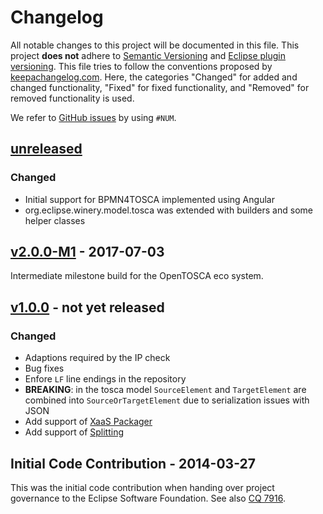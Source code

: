 # Changelog
All notable changes to this project will be documented in this file.
This project **does not** adhere to [Semantic Versioning](http://semver.org/) and [Eclipse plugin versioning](https://wiki.eclipse.org/Version_Numbering).
This file tries to follow the conventions proposed by [keepachangelog.com](http://keepachangelog.com/).
Here, the categories "Changed" for added and changed functionality,
"Fixed" for fixed functionality, and
"Removed" for removed functionality is used.

We refer to [GitHub issues](https://github.com/eclipse/winery/issues) by using `#NUM`.

## [unreleased]

### Changed

- Initial support for BPMN4TOSCA implemented using Angular
- org.eclipse.winery.model.tosca was extended with builders and some helper classes

## [v2.0.0-M1] - 2017-07-03

Intermediate milestone build for the OpenTOSCA eco system.

## [v1.0.0] - not yet released

### Changed

- Adaptions required by the IP check
- Bug fixes
- Enfore `LF` line endings in the repository
- **BREAKING**: in the tosca model `SourceElement` and `TargetElement` are combined into `SourceOrTargetElement` due to serialization issues with JSON
- Add support of [XaaS Packager](http://eclipse.github.io/winery/user/XaaSPackager)
- Add support of [Splitting](http://eclipse.github.io/winery/user/Splitting)

## Initial Code Contribution - 2014-03-27

This was the initial code contribution when handing over project governance to the Eclipse Software Foundation.
See also [CQ 7916](https://dev.eclipse.org/ipzilla/show_bug.cgi?id=7916).

[unreleased]: https://github.com/eclipse/winery/compare/v2.0.0-M1...master
[v2.0.0-M1]: https://github.com/eclipse/winery/compare/initial-code-contribution...v2.0.0-M1
[v1.0.0]: https://github.com/eclipse/winery/compare/initial-code-contribution...v1.0.0
